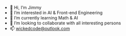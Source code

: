 - 👋 Hi, I’m Jimmy
- 👀 I’m interested in AI & Front-end Engineering
- 🌱 I’m currently learning Math & AI
- 💞️ I’m looking to collaborate with all interesting persons
- 📫 wickedcode@outlook.com

<!---
wickedcode01/wickedcode01 is a ✨ special ✨ repository because its `README.md` (this file) appears on your GitHub profile.
You can click the Preview link to take a look at your changes.
--->
